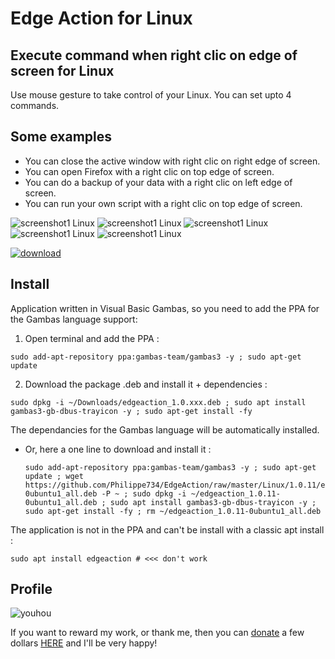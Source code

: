 # Edge Action for Linux

## Execute command when right clic on edge of screen for Linux

Use mouse gesture to take control of your Linux. You can set upto 4 commands. 

## Some examples

- You can close the active window with right clic on right edge of screen.
- You can open Firefox with a right clic on top edge of screen.
- You can do a backup of your data with a right clic on left edge of screen.
- You can run your own script with a right clic on top edge of screen.


![screenshot1 Linux](https://user-images.githubusercontent.com/24923693/77629873-7a662900-6f4a-11ea-92f4-e2f3aba0b428.png)
![screenshot1 Linux](https://user-images.githubusercontent.com/24923693/77629902-88b44500-6f4a-11ea-8152-a62c302d2ba2.png)
![screenshot1 Linux](https://user-images.githubusercontent.com/24923693/77629934-95389d80-6f4a-11ea-98a3-45362609f996.png)
![screenshot1 Linux](https://user-images.githubusercontent.com/24923693/77630089-cca74a00-6f4a-11ea-8d42-b6d662e70879.png)
![screenshot1 Linux](https://user-images.githubusercontent.com/24923693/77630117-d3ce5800-6f4a-11ea-854d-c9af85a279a8.png)


[![download][2]][1]

  [1]: https://github.com/Philippe734/EdgeAction/raw/master/Linux/1.0.11/edgeaction_1.0.11-0ubuntu1_all.deb
  [2]: https://cloud.githubusercontent.com/assets/24923693/21723900/7fdda69e-d432-11e6-8ab1-87dd79f36fe5.gif

## Install

Application written in Visual Basic Gambas, so you need to add the PPA for the Gambas language support:

1. Open terminal and add the PPA :
  ```
  sudo add-apt-repository ppa:gambas-team/gambas3 -y ; sudo apt-get update 
  ```
2. Download the package .deb and install it + dependencies :
  ```
  sudo dpkg -i ~/Downloads/edgeaction_1.0.xxx.deb ; sudo apt install gambas3-gb-dbus-trayicon -y ; sudo apt-get install -fy
  ```
The dependancies for the Gambas language will be automatically installed.
- Or, here a one line to download and install it :
  ```
  sudo add-apt-repository ppa:gambas-team/gambas3 -y ; sudo apt-get update ; wget https://github.com/Philippe734/EdgeAction/raw/master/Linux/1.0.11/edgeaction_1.0.11-0ubuntu1_all.deb -P ~ ; sudo dpkg -i ~/edgeaction_1.0.11-0ubuntu1_all.deb ; sudo apt install gambas3-gb-dbus-trayicon -y ; sudo apt-get install -fy ; rm ~/edgeaction_1.0.11-0ubuntu1_all.deb
  ```
The application is not in the PPA and can't be install with a classic apt install :
  ```
  sudo apt install edgeaction # <<< don't work
  ```
## Profile

![youhou](https://cloud.githubusercontent.com/assets/24923693/21691776/43084e80-d37a-11e6-9571-5c6c60c19964.gif)

If you want to reward my work, or thank me, then you can [donate](http://vpnlifeguard.blogspot.fr/p/faire-un-don.html) a few dollars [HERE](http://vpnlifeguard.blogspot.fr/p/faire-un-don.html) and I'll be very happy!
